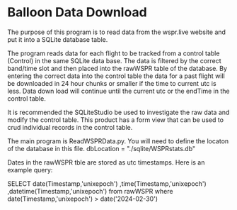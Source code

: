 # Balloon Data Download 

The purpose of this program is to read data from the wspr.live website and put it into a SQLite database table.

The program reads data for each flight to be tracked from a control table (Control) in the same SQLite data base. The data is filtered by the correct band/time slot and then placed into the rawWSPR table of the database.  By entering the correct data into the control table the data for a past flight will be downloaded in 24 hour chunks or smaller if the time to current utc is less.  Data down load will continue until the current utc or the endTime in the control table.

It is recommended the SQLiteStudio be used to investigate the raw data and modify the control table.  This product has a form view that can be used to crud individual records in the control table.

The main program is ReadWSPRData.py. You will need to define the locaton of the database in this file.
dbLocation = "./sqlite/WSPRstats.db"

Dates in the rawWSPR tble are stored as utc timestamps.  Here is an example query:

SELECT
date(Timestamp,'unixepoch') 
,time(Timestamp,'unixepoch')
,datetime(Timestamp,'unixepoch')
from rawWSPR
where date(Timestamp,'unixepoch')  > date('2024-02-30')

